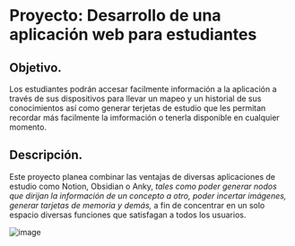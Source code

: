 # Proyecto: Desarrollo de una aplicación web para estudiantes
## Objetivo.
Los estudiantes podrán accesar facilmente información a la aplicación a través de sus dispositivos para llevar un mapeo y un historial de sus conocimientos así como generar terjetas de estudio que les permitan recordar más facilmente la imformación o tenerla disponible en cualquier momento.
## Descripción.
Este proyecto planea combinar las ventajas de diversas aplicaciones de estudio como Notion, Obsidian o Anky, _tales como poder generar nodos que dirijan la información de un concepto a otro, poder incertar imágenes, generar tarjetas de memoria y demás,_ a fin de concentrar en un solo espacio diversas funciones que satisfagan a todos los usuarios.

![image](https://github.com/user-attachments/assets/4e56acb7-5ccc-4cc4-8230-5c1b18f74fb0)

